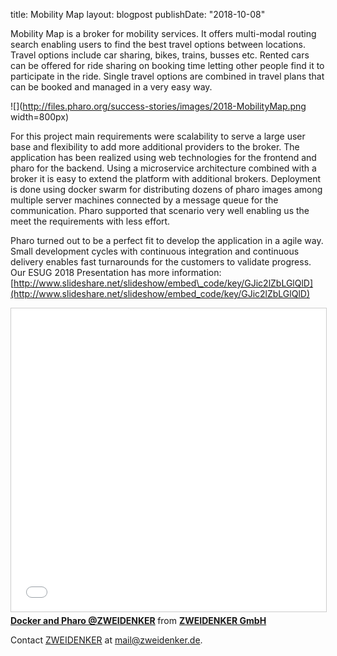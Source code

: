 title: Mobility Maplayout: blogpostpublishDate: "2018-10-08"Mobility Map is a broker for mobility services. It offers multi-modal routing search enabling users to find the best travel options between locations. Travel options include car sharing, bikes, trains, busses etc. Rented cars can be offered for ride sharing on booking time letting other people find it to participate in the ride. Single travel options are combined in travel plans that can be booked and managed in a very easy way. ![](http://files.pharo.org/success-stories/images/2018-MobilityMap.png width=800px)For this project main requirements were scalability to serve a large user base and flexibility to add more additional providers to the broker. The application has been realized using web technologies for the frontend and pharo for the backend. Using a microservice architecture combined with a broker it is easy to extend the platform with additional brokers. Deployment is done using docker swarm for distributing dozens of pharo images among multiple server machines connected by a message queue for the communication. Pharo supported that scenario very well enabling us the meet the requirements with less effort. Pharo turned out to be a perfect fit to develop the application in a agile way. Small development cycles with continuous integration and continuous delivery enables fast turnarounds for the customers to validate progress. Our ESUG 2018 Presentation has more information: [http://www.slideshare.net/slideshow/embed\_code/key/GJic2lZbLGlQlD](http://www.slideshare.net/slideshow/embed_code/key/GJic2lZbLGlQlD)
<iframe src="//www.slideshare.net/slideshow/embed_code/key/GJic2lZbLGlQlD" width="595" height="485" frameborder="0" marginwidth="0" marginheight="0" scrolling="no" style="border:1px solid #CCC; border-width:1px; margin-bottom:5px; max-width: 100%;" allowfullscreen> </iframe> <div style="margin-bottom:5px"> <strong> <a href="//www.slideshare.net/zweidenker/docker-and-pharo-zweidenker" title="Docker and Pharo @ZWEIDENKER" target="_blank">Docker and Pharo @ZWEIDENKER</a> </strong> from <strong><a href="https://www.slideshare.net/zweidenker" target="_blank">ZWEIDENKER GmbH</a></strong> </div>
Contact [ZWEIDENKER](http://zweidenker.de/en/) at mail@zweidenker.de. 